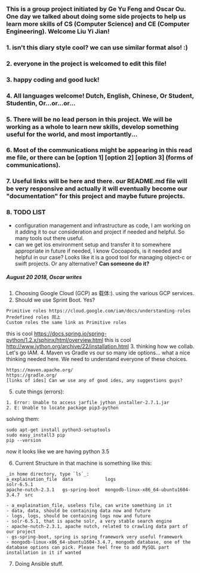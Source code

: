 ### This is a group project initiated by Ge Yu Feng and Oscar Ou. One day we talked about doing some side projects to help us learn more skills of CS (Computer Science) and CE (Computer Engineering). Welcome Liu Yi Jian!

### 1. isn't this diary style cool? we can use similar format also! :)
### 2. **everyone in the project is welcomed to edit this file!**
### 3. happy coding and good luck!
### 4. All languages welcome! Dutch, English, Chinese, Or Student, Studentin, Or...or...or...
### 5. There will be no lead person in this project. We will be working as a whole to learn new skills, develop something useful for the world, and most importantly...
### 6. Most of the communications might be appearing in this read me file, or there can be [option 1] [option 2] [option 3] (forms of communications).
### 7. Useful links will be here and there. our README.md file will be very responsive and actually it will eventually become our "documentation" for this project and maybe future projects.

### 8. TODO LIST
- configuration management and infrastructure as code, I am working on it adding it to our consideration and project if needed and helpful. So many tools out there useful.
- can we get ios environment setup and transfer it to somewhere appropriate in future if needed, I know Cocoapods, is it needed and helpful in our case? Looks like it is a good tool for managing object-c or swift projects. Or any alternative? **Can someone do it?** <FillYourNameHere>

##### August 20 2018, Oscar writes
1. Choosing Google Cloud (GCP) as 载体:). using the various GCP services.
2. Should we use Sprint Boot. Yes?
```
Primitive roles https://cloud.google.com/iam/docs/understanding-roles
Predefined roles 同上
Custom roles the same link as Primitive roles
```
this is cool https://docs.spring.io/spring-python/1.2.x/sphinx/html/overview.html
this is cool
http://www.jython.org/archive/22/installation.html
3. thinking how we collab. Let's go IAM.
4. Maven vs Gradle vs our so many ide options... what a nice thinking needed here. We need to understand everyone of these choices.
```
https://maven.apache.org/
https://gradle.org/
[links of ides] Can we use any of good ides, any suggestions guys?
```
5. cute things (errors):
```
1. Error: Unable to access jarfile jython_installer-2.7.1.jar
2. E: Unable to locate package pip3-python
```
solving them:
```
sudo apt-get install python3-setuptools
sudo easy_install3 pip
pip --version
```
now it looks like we are having python 3.5

6. Current Structure in that machine is something like this:
```
_in home directory, type `ls`_:
a_explaination_file  data            logs                                   solr-6.5.1
apache-nutch-2.3.1   gs-spring-boot  mongodb-linux-x86_64-ubuntu1604-3.4.7  src

- a_explaination_file, useless file, can write something in it
- data, data, should be containing data now and future
- logs, logs, should be containing logs now and future
- solr-6.5.1, that is apache solr, a very stable search engine
- apache-nutch-2.3.1, apache nutch, related to crawling data part of our project
- gs-spring-boot, spring is spring framework very useful framework
- mongodb-linux-x86_64-ubuntu1604-3.4.7, mongodb database, one of the database options can pick. Please feel free to add MySQL part installation in it if wanted
```
7. Doing Ansible stuff.
